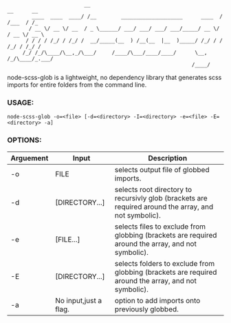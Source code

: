                              __                                           __      __   
            ____  ____  ____/ /__        ____________________      ____  / /___  / /_ 
           / __ \/ __ \/ __  / _ \______/ ___/ ___/ ___/ ___/_____/ __ \/ / __ \/ __ \
          / / / / /_/ / /_/ /  __/_____(__  ) /__(__  |__  )_____/ /_/ / / /_/ / /_/ / 
         /_/ /_/\____/\__,_/\___/     /____/\___/____/____/      \__, /_/\____/_.___/
                                                                /____/

node-scss-glob is a lightweight, no dependency library that generates scss imports for entire folders from the command line.
 
### USAGE:
    node-scss-glob -o=<file> [-d=<directory> -I=<directory> -e=<file> -E=<directory> -a]

### OPTIONS:
|Arguement|Input                |Description                                                                                           |
|---------|---------------------|------------------------------------------------------------------------------------------------------|
|-o       |FILE                 |selects output file of globbed imports.                                                               |
|-d       |[DIRECTORY...]       |selects root directory to recursivly glob (brackets are required around the array, and not symbolic). |
|-e       |[FILE...]            |selects files to exclude from globbing (brackets are required around the array, and not symbolic).    |
|-E       |[DIRECTORY...]       |selects folders to exclude from globbing (brackets are required around the array, and not symbolic).  |
|-a       |No input,just a flag.|option to add imports onto previously globbed.                                                        |
